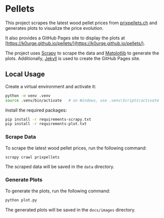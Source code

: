# Pellets

This project scrapes the latest wood pellet prices from [prixpellets.ch](https://www.prixpellets.ch)
and generates plots to visualize the price evolution.

It also provides a GitHub Pages site to display the plots
at [https://k0urge.github.io/pellets/](https://k0urge.github.io/pellets/).

The project uses [Scrapy](https://scrapy.org/) to scrape the data and [Matplotlib](https://matplotlib.org/) to generate the plots.
Additionally, [Jekyll](https://jekyllrb.com/) is used to create the GitHub Pages site.

## Local Usage
Create a virtual environment and activate it:
```bash
python -m venv .venv
source .venv/bin/activate   # on Windows, use .venv\Scripts\activate      
```

Install the required packages:
```bash
pip install -r requirements-scrapy.txt
pip install -r requirements-plot.txt
```

### Scrape Data
To scrape the latest wood pellet prices, run the following command:
```bash
scrapy crawl prixpellets
```
The scraped data will be saved in the `data` directory.

### Generate Plots
To generate the plots, run the following command:
```bash
python plot.py
```
The generated plots will be saved in the `docs/images` directory.
